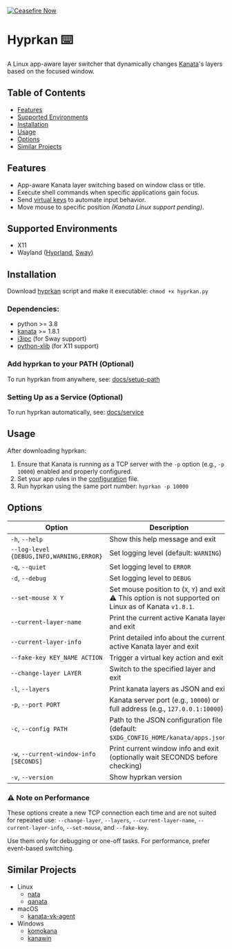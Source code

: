 [![Ceasefire Now](https://badge.techforpalestine.org/default)](https://techforpalestine.org/learn-more)

# Hyprkan ⌨️

A Linux app-aware layer switcher that dynamically changes [Kanata](https://github.com/jtroo/kanata)'s layers based on the focused window.

## Table of Contents

- [Features](#features)
- [Supported Environments](#supported-environments)
- [Installation](#installation)
- [Usage](#usage)
- [Options](#options)
- [Similar Projects](#similar-projects)

## Features

- App-aware Kanata layer switching based on window class or title.
- Execute shell commands when specific applications gain focus.
- Send [virtual keys](https://jtroo.github.io/config.html#virtual-keys) to automate input behavior.
- Move mouse to specific position _(Kanata Linux support pending)_.

## Supported Environments

- X11
- Wayland ([Hyprland](https://wiki.hypr.land), [Sway](https://swaywm.org))

## Installation

Download [hyprkan](src/hyprkan.py) script and make it executable: `chmod +x hyprkan.py`

### Dependencies:

- python >= 3.8
- [kanata](https://github.com/jtroo/kanata) >= 1.8.1
- [i3ipc](https://pypi.org/project/i3ipc/) (for Sway support)
- [python-xlib](https://pypi.org/project/python-xlib/) (for X11 support)

### Add hyprkan to your PATH (Optional)

To run hyprkan from anywhere, see: [docs/setup-path](docs/setup-path.md)

### Setting Up as a Service (Optional)

To run hyprkan automatically, see: [docs/service](docs/service.md)

## Usage

After downloading hyprkan:

1. Ensure that Kanata is running as a TCP server with the `-p` option (e.g., `-p 10000`) enabled and properly configured.
2. Set your app rules in the [configuration](docs/config.md) file.
3. Run hyprkan using the same port number: `hyprkan -p 10000`

## Options

| Option                                   | Description                                                                                                    |
| ---------------------------------------- | -------------------------------------------------------------------------------------------------------------- |
| `-h`, `--help`                           | Show this help message and exit                                                                                |
| `--log-level {DEBUG,INFO,WARNING,ERROR}` | Set logging level (default: `WARNING`)                                                                         |
| `-q`, `--quiet`                          | Set logging level to `ERROR`                                                                                   |
| `-d`, `--debug`                          | Set logging level to `DEBUG`                                                                                   |
| `--set-mouse X Y`                        | Set mouse position to (`X`, `Y`) and exit <br> ⚠️ This option is not supported on Linux as of Kanata `v1.8.1`. |
| `--current-layer-name`                   | Print the current active Kanata layer and exit                                                                 |
| `--current-layer-info`                   | Print detailed info about the current active Kanata layer and exit                                             |
| `--fake-key KEY_NAME ACTION`             | Trigger a virtual key action and exit                                                                          |
| `--change-layer LAYER`                   | Switch to the specified layer and exit                                                                         |
| `-l`, `--layers`                         | Print kanata layers as JSON and exit                                                                           |
| `-p`, `--port PORT`                      | Kanata server port (e.g., `10000`) or full address (e.g., `127.0.0.1:10000`)                                   |
| `-c`, `--config PATH`                    | Path to the JSON configuration file (default: `$XDG_CONFIG_HOME/kanata/apps.json`)                             |
| `-w`, `--current-window-info [SECONDS]`  | Print current window info and exit (optionally wait SECONDS before checking)                                   |
| `-v`, `--version`                        | Show hyprkan version                                                                                           |

### ⚠️ Note on Performance

These options create a new TCP connection each time and are not suited for repeated use: `--change-layer`, `--layers`, `--current-layer-name`, `--current-layer-info`, `--set-mouse`, and `--fake-key`.

Use them only for debugging or one-off tasks. For performance, prefer event-based switching.

## Similar Projects

- Linux
  - [nata](https://github.com/mdSlash/nata)
  - [qanata](https://github.com/veyxov/qanata)
- macOS
  - [kanata-vk-agent](https://github.com/devsunb/kanata-vk-agent)
- Windows
  - [komokana](https://github.com/LGUG2Z/komokana)
  - [kanawin](https://github.com/Aqaao/kanawin)

